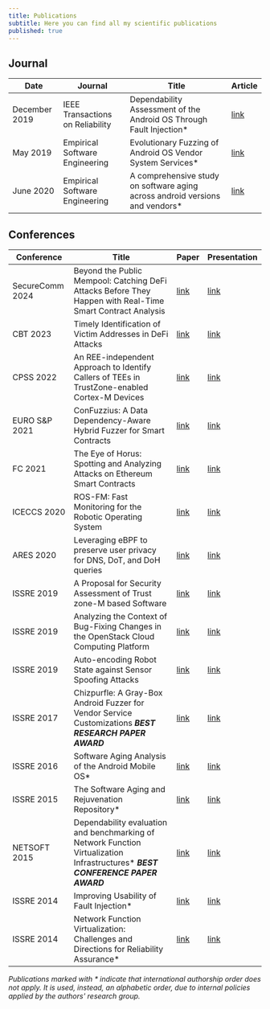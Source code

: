 ```yaml
---
title: Publications
subtitle: Here you can find all my scientific publications
published: true
---
```


## Journal

|Date|Journal|Title|Article|
|--- |--- |--- |--- |
|December 2019|IEEE Transactions on Reliability|Dependability Assessment of the Android OS Through Fault Injection*|[link](https://doi.org/10.1109/TR.2019.2954384)|
|May 2019|Empirical Software Engineering|Evolutionary Fuzzing of Android OS Vendor System Services*|[link](https://rdcu.be/bFj5F)|
|June 2020|Empirical Software Engineering|A comprehensive study on software aging across android versions and vendors*|[link](https://rdcu.be/b5jdw)|

## Conferences

|Conference|Title|Paper|Presentation|
|--- |--- |--- |--- |
| SecureComm 2024 | Beyond the Public Mempool: Catching DeFi Attacks Before They Happen with Real-Time Smart Contract Analysis | [link](https://akiannillo.github.io/misc/publications/SECURECOMM2024_Parhizkari.pdf) | [link](https://akiannillo.github.io/misc/publications/SECURECOMM2024_Parhizkari.pptx) |
|CBT 2023|Timely Identification of Victim Addresses in DeFi Attacks|[link](https://orbilu.uni.lu/bitstream/10993/59129/1/Identifying_Victims_in_DeFi_Attacks.pdf)|[link](https://akiannillo.github.io/misc/publications/CBT2023_Parhizkari.ppsx)|
|CPSS 2022|An REE-independent Approach to Identify Callers of TEEs in TrustZone-enabled Cortex-M Devices|[link](https://akiannillo.github.io/misc/publications/CPSS2022_Iannillo.pdf)|[link](https://akiannillo.github.io/misc/publications/CPSS2022_Iannillo.ppsx)|
|EURO S&P 2021|ConFuzzius: A Data Dependency-Aware Hybrid Fuzzer for Smart Contracts|[link](https://akiannillo.github.io/misc/publications/EUROSP2021_Torres.pdf)|[link](https://akiannillo.github.io/misc/publications/EUROSP2021_Torres.ppsx)|
|FC 2021|The Eye of Horus: Spotting and Analyzing Attacks on Ethereum Smart Contracts|[link](https://akiannillo.github.io/misc/publications/FC2021_Torres.pdf)|[link](https://akiannillo.github.io/misc/publications/FC2021_Torres.ppsx)|
|ICECCS 2020| ROS-FM: Fast Monitoring for the Robotic Operating System |[link](https://akiannillo.github.io/misc/publications/ICECCS2020_Rivera.pdf)|[link](https://akiannillo.github.io/misc/publications/ICECCS2020_Rivera.ppsx)|
|ARES 2020|Leveraging eBPF to preserve user privacy for DNS, DoT, and DoH queries|[link](https://akiannillo.github.io/misc/publications/ARES2020_Rivera.pdf)|[link](https://akiannillo.github.io/misc/publications/ARES2020_Rivera.ppsx)|
|ISSRE 2019|A Proposal for Security Assessment of Trust zone-M based Software|[link](https://akiannillo.github.io/misc/publications/ISSRE2019_Iannillo.pdf)|[link](https://akiannillo.github.io/misc/publications/ISSRE2019_Iannillo.ppsx)|
|ISSRE 2019|Analyzing the Context of Bug-Fixing Changes in the OpenStack Cloud Computing Platform|[link](https://akiannillo.github.io/misc/publications/ISSRE2019_DeSimone.pdf)|[link](https://akiannillo.github.io/misc/publications/ISSRE2019_DeSimone.ppsx)|
|ISSRE 2019|Auto-encoding Robot State against Sensor Spoofing Attacks|[link](https://akiannillo.github.io/misc/publications/ISSRE2019_Rivera.pdf)|[link](https://akiannillo.github.io/misc/publications/ISSRE2019_Rivera.ppsx)|
|ISSRE 2017|Chizpurfle: A Gray-Box Android Fuzzer for Vendor Service Customizations _**BEST RESEARCH PAPER AWARD**_|[link](https://akiannillo.github.io/misc/publications/ISSRE2017_Iannillo.pdf)|[link](https://akiannillo.github.io/misc/publications/ISSRE2017_Iannillo.ppsx)|
|ISSRE 2016|Software Aging Analysis of the Android Mobile OS*|[link](https://akiannillo.github.io/misc/publications/ISSRE2016_Iannillo.pdf)|[link](https://akiannillo.github.io/misc/publications/ISSRE2016_Iannillo.ppsx)|
|ISSRE 2015|The Software Aging and Rejuvenation Repository*|[link](https://akiannillo.github.io/misc/publications/ISSRE2015_Iannillo.pdf)|[link](https://akiannillo.github.io/misc/publications/ISSRE2015_Natella.ppsx)|
|NETSOFT 2015|Dependability evaluation and benchmarking of Network Function Virtualization Infrastructures* **_BEST CONFERENCE PAPER AWARD_**|[link](https://akiannillo.github.io/misc/publications/NETSOFT2015_Natella.pdf)|[link](https://akiannillo.github.io/misc/publications/NETSOFT2015_Natella.ppsx)|
|ISSRE 2014|Improving Usability of Fault Injection*|[link](https://akiannillo.github.io/misc/publications/ISSRE2014_Iannillo.pdf)|[link](https://akiannillo.github.io/misc/publications/ISSRE2014_Iannillo.ppsx)|
|ISSRE 2014|Network Function Virtualization: Challenges and Directions for Reliability Assurance*|[link](https://akiannillo.github.io/misc/publications/ISSRE2014_DeSimone.pdf)|[link](https://akiannillo.github.io/misc/publications/ISSRE2014_DeSimone.ppsx)|


_Publications marked with * indicate that international authorship order does not apply. It is used, instead, an alphabetic order, due to internal policies applied by the authors' research group._
